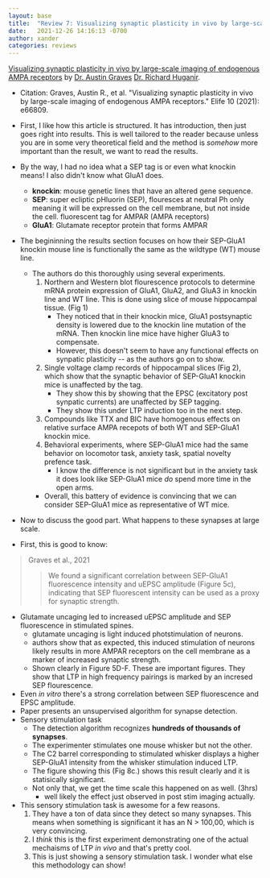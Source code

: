 ```yaml
---
layout: base
title:  "Review 7: Visualizing synaptic plasticity in vivo by large-scale imaging of endogenous AMPA receptors"
date:   2021-12-26 14:16:13 -0700
author: xander
categories: reviews
---
```




[Visualizing synaptic plasticity in vivo by large-scale imaging of endogenous AMPA receptors](https://elifesciences.org/articles/66809) by [Dr. Austin Graves](http://neuroscience.bs.jhmi.edu/huganir/Member/AustinGraves.html) [Dr. Richard Huganir](https://www.hopkinsmedicine.org/profiles/details/richard-huganir).


- Citation: Graves, Austin R., et al. "Visualizing synaptic plasticity in vivo by large-scale imaging of endogenous AMPA receptors." Elife 10 (2021): e66809.

- First, I like how this article is structured. It has introduction, then just goes right into results. This is well tailored to the reader because unless you are in some very theoretical field and the method is _somehow_ more important than the result, we want to read the results.
- By the way, I had no idea what a SEP tag is or even what knockin means! I also didn't know what GluA1 does.
    - **knockin**: mouse genetic lines that have an altered gene sequence.
    - **SEP**:  super ecliptic pHluorin (SEP), flouresces at neutral Ph only meaning it will be expressed on the cell membrane, but not inside the cell. fluorescent tag for AMPAR (AMPA receptors)
    - **GluA1**: Glutamate receptor protein that forms AMPAR

- The begininning the results section focuses on how their SEP-GluA1 knockin mouse line is functionally the same as the wildtype (WT) mouse line. 
    - The authors do this thoroughly using several experiments.
        1. Northern and Western blot flourescence protocols to determine mRNA protein expression of GluA1, GluA2, and GluA3 in knockin line and WT line. This is done using slice of mouse hippocampal tissue. (Fig 1)
            - They noticed that in their knockin mice, GluA1 postsynaptic density is lowered due to the knockin line mutation of the mRNA. Then knockin line mice have higher GluA3 to compensate.
            - However, this doesn't seem to have any functional effects on synpatic plasticity -- as the authors go on to show.
        2. Single voltage clamp records of hippocampal slices (Fig 2), which show that the synaptic behavior of SEP-GluA1 knockin mice is unaffected by the tag.
            - They show this by showing that the EPSC (excitatory post synpatic currents) are unaffected by SEP tagging.
            - They show this under LTP induction too in the next step.
        3. Compounds like TTX and BIC have homogenous effects on relative surface AMPA recepots of both WT and SEP-GluA1 knockin mice.
        4. Behavioral experiments, where SEP-GluA1 mice had the same behavior on locomotor task, anxiety task, spatial novelty prefence task.
            - I know the difference is not significant but in the anxiety task it does look like SEP-GluA1 mice _do_ spend more time in the open arms. 
        - Overall, this battery of evidence is convincing that we can consider SEP-GluA1 mice as representative of WT mice.
- Now to discuss the good part. What happens to these synapses at large scale.
- First, this is good to know:
> Graves et al., 2021
>> We found a significant correlation between SEP-GluA1 fluorescence intensity and uEPSC amplitude (Figure 5c), indicating that SEP fluorescent intensity can be used as a proxy for synaptic strength.

- Glutamate uncaging led to increased uEPSC amplitude and SEP fluorescence in stimulated spines.
    - glutamate uncaging is light induced photstimulation of neurons.
    - authors show that as expected, this induced stimulation of neurons likely results in more AMPAR receptors on the cell membrane as a marker of increased synaptic strength.
    - Shown clearly in Figure 5D-F. These are important figures. They show that LTP in high frequency pairings is marked by an incresed SEP flourescence. 
- Even _in vitro_ there's a strong correlation between SEP fluorescence and EPSC amplitude.
- Paper presents an unsupervised algorithm for synapse detection.
- Sensory stimulation task
    - The detection algorithm recognizes **hundreds of thousands of synapses**.
    - The experimenter stimulates one mouse whisker but not the other.
    - The C2 barrel corresponding to stimulated whisker displays a higher SEP-GluA1 intensity from the whisker stimulation induced LTP.
    - The figure showing this (Fig 8c.) shows this result clearly and it is statisically significant.
    - Not only that, we get the time scale this happened on as well. (3hrs)
        - well likely the effect just observed in post stim imaging actually.
- This sensory stimulation task is awesome for a few reasons.
    1. They have a ton of data since they detect so many synapses. This means when something is significant it has an N > 100,00, which is very convincing.
    2. I _think_ this is the first experiment demonstrating one of the actual mechaisms of LTP _in vivo_ and that's pretty cool.
    3. This is just showing a sensory stimulation task. I wonder what else this methodology can show!

